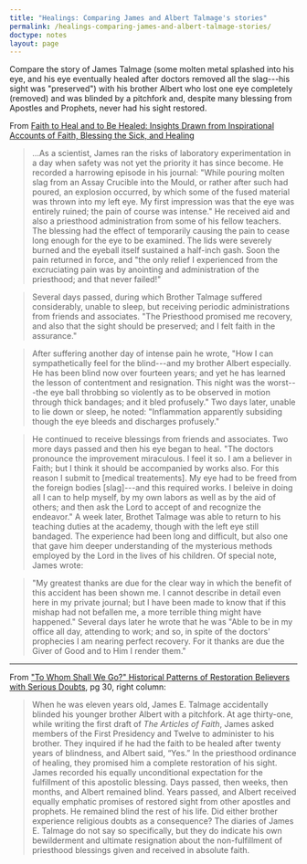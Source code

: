 ```yaml
---
title: "Healings: Comparing James and Albert Talmage's stories"
permalink: /healings-comparing-james-and-albert-talmage-stories/
doctype: notes
layout: page
---
```


Compare the story of James Talmage (some molten metal splashed into his eye, and his eye eventually healed after doctors removed all the slag---his sight was "preserved") with his brother Albert who lost one eye completely (removed) and was blinded by a pitchfork and, despite many blessing from Apostles and Prophets, never had his sight restored.

From [Faith to Heal and to Be Healed: Insights Drawn from Inspirational Accounts of Faith, Blessing the Sick, and Healing](https://books.google.com/books/about/Faith_to_Heal_and_to_Be_Healed.html?id=ROp_24jZV5kC&printsec=frontcover&source=kp_read_button#v=onepage&q&f=false)

> ...As a scientist, James ran the risks of laboratory experimentation in a day when safety was not yet the priority it has since become. He recorded a harrowing episode in his journal: "While pouring molten slag from an Assay Crucible into the Mould, or rather after such had poured, an explosion occurred, by which some of the fused material was thrown into my left eye. My first impression was that the eye was entirely ruined; the pain of course was intense."  He received aid and also a priesthood administration from some of his fellow teachers.  The blessing had the effect of temporarily causing the pain to cease long enough for the eye to be examined.  The lids were severely burned and the eyeball itself sustained a half-inch gash.  Soon the pain returned in force, and "the only relief I experienced from the excruciating pain was by anointing and administration of the priesthood; and that never failed!"

> Several days passed, during which Brother Talmage suffered considerably, unable to sleep, but receiving periodic administrations from friends and associates.  "The Priesthood promised me recovery, and also that the sight should be preserved; and I felt faith in the assurance."

> After suffering another day of intense pain he wrote, "How I can sympathetically feel for the blind---and my brother Albert especially.  He has been blind now over fourteen years; and yet he has learned the lesson of contentment and resignation.  This night was the worst---the eye ball throbbing so violently as to be observed in motion through thick bandages; and it bled profusely."  Two days later, unable to lie down or sleep, he noted: "Inflammation apparently subsiding though the eye bleeds and discharges profusely."

> He continued to receive blessings from friends and associates.  Two more days passed and then his eye began to heal.  "The doctors pronounce the improvement miraculous.  I feel it so.  I am a believer in Faith; but I think it should be accompanied by works also.  For this reason I submit to [medical treatements].  My eye had to be freed from the foreign bodies [slag]---and this required works.  I beleive in doing all I can to help myself, by my own labors as well as by the aid of others; and then ask the Lord to accept of and recognize the endeavor."  A week later, Brothet Talmage was able to return to his teaching duties at the academy, though with the left eye still bandaged.  The experience had been long and difficult, but also one that gave him deeper understanding of the mysterious methods employed by the Lord in the lives of his children.  Of special note, James wrote:

> "My greatest thanks are due for the clear way in which the benefit of this accident has been shown me.  I cannot describe in detail even here in my private journal; but I have been made to know that if this mishap had not befallen me, a more terrible thing might have happened."  Several days later he wrote that he was "Able to be in my office all day, attending to work; and so, in spite of the doctors' prophecies I am nearing perfect recovery.  For it thanks are due the Giver of Good and to Him I render them."

---

From ["To Whom Shall We Go?" Historical Patterns of Restoration Believers with Serious Doubts](https://web.archive.org/web/20180909021738/https://www.sunstonemagazine.com/pdf/137-26-37.pdf), pg 30, right column:

> When he was eleven years old, James E. Talmage accidentally blinded his younger brother Albert with a pitchfork.  At age thirty-one, while writing the first draft of _The Articles of Faith_, James asked members of the First Presidency and Twelve to administer to his brother. They inquired if he had the faith to be healed after twenty years of blindness, and Albert said, “Yes.” In the priesthood ordinance of healing, they promised him a complete restoration of his sight. James recorded his equally unconditional expectation for the fulfillment of this apostolic blessing. Days passed, then weeks, then months, and Albert remained blind. Years passed, and Albert received equally emphatic promises of restored sight from other apostles and prophets. He remained blind the rest of his life. Did either brother experience religious doubts as a consequence?  The diaries of James E. Talmage do not say so specifically, but they do indicate his own bewilderment and ultimate resignation about the non-fulfillment of priesthood blessings given and received in absolute faith.
